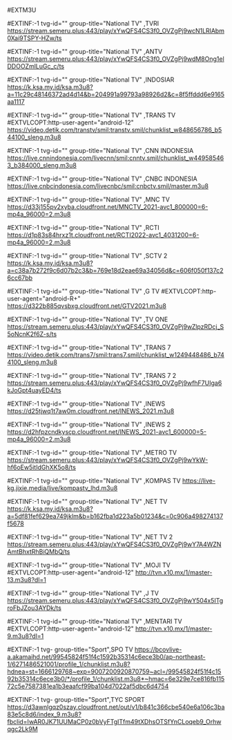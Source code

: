 #EXTM3U

#EXTINF:-1 tvg-id="" group-title="National TV" ,TVRI
https://stream.semeru.plus:443/play/xYwQFS4CS3f0_OVZgPj9wcN1LRlAbm0Xai9TSPY-HZw/ts

#EXTINF:-1 tvg-id="" group-title="National TV" ,ANTV
https://stream.semeru.plus:443/play/xYwQFS4CS3f0_OVZgPj9wdM8Ong1elDDOOZmlLuGc_c/ts

#EXTINF:-1 tvg-id="" group-title="National TV" ,INDOSIAR
https://k.ksa.my.id/ksa.m3u8?a=11c29c48146372ad4d14&b=204991a99793a98926d2&c=8f5ffddd6e9165aa1117

#EXTINF:-1 tvg-id="" group-title="National TV" ,TRANS TV 
#EXTVLCOPT:http-user-agent="android-12"
https://video.detik.com/transtv/smil:transtv.smil/chunklist_w848656786_b544100_sleng.m3u8

#EXTINF:-1 tvg-id="" group-title="National TV" ,CNN INDONESIA
https://live.cnnindonesia.com/livecnn/smil:cnntv.smil/chunklist_w449585463_b384000_sleng.m3u8

#EXTINF:-1 tvg-id="" group-title="National TV" ,CNBC INDONESIA
https://live.cnbcindonesia.com/livecnbc/smil:cnbctv.smil/master.m3u8

#EXTINF:-1 tvg-id="" group-title="National TV" ,MNC TV 
https://d33j155pv2xyba.cloudfront.net/MNCTV_2021-avc1_800000=6-mp4a_96000=2.m3u8

#EXTINF:-1 tvg-id="" group-title="National TV" ,RCTI  
https://d1p83s84hrxz1t.cloudfront.net/RCTI2022-avc1_4031200=6-mp4a_96000=2.m3u8

#EXTINF:-1 tvg-id="" group-title="National TV" ,SCTV 2
https://k.ksa.my.id/ksa.m3u8?a=c38a7b272f9c6d07b2c3&b=769e18d2eae69a34056d&c=606f050f137c26cc67bb

#EXTINF:-1 tvg-id="" group-title="National TV" ,G TV 
#EXTVLCOPT:http-user-agent="android-R+"
https://d322b885qvsbxg.cloudfront.net/GTV2021.m3u8

#EXTINF:-1 tvg-id="" group-title="National TV" ,TV ONE
https://stream.semeru.plus:443/play/xYwQFS4CS3f0_OVZgPj9wZlpzRDcj_S5oNcnK2f6Z-s/ts

#EXTINF:-1 tvg-id="" group-title="National TV" ,TRANS 7
https://video.detik.com/trans7/smil:trans7.smil/chunklist_w1249448486_b744100_sleng.m3u8

#EXTINF:-1 tvg-id="" group-title="National TV" ,TRANS 7 2
https://stream.semeru.plus:443/play/xYwQFS4CS3f0_OVZgPj9wfhF7UIga6kJoGpt4uayED4/ts

#EXTINF:-1 tvg-id="" group-title="National TV" ,INEWS
https://d25tjwq1t7aw0m.cloudfront.net/INEWS_2021.m3u8

#EXTINF:-1 tvg-id="" group-title="National TV" ,INEWS 2
https://d2hfpzcndkyscp.cloudfront.net/INEWS_2021-avc1_600000=5-mp4a_96000=2.m3u8

#EXTINF:-1 tvg-id="" group-title="National TV" ,METRO TV 
https://stream.semeru.plus:443/play/xYwQFS4CS3f0_OVZgPj9wYkW-hf6oEw5itIdGhXK5o8/ts

#EXTINF:-1 tvg-id="" group-title="National TV" ,KOMPAS TV 
https://live-kg.jixie.media/live/kompastv_lhd.m3u8

#EXTINF:-1 tvg-id="" group-title="National TV" ,NET TV 
https://k.ksa.my.id/ksa.m3u8?a=5df81fef629ea749jklm&b=b162fba1d223a5b01234&c=0c906a498274137f5678

#EXTINF:-1 tvg-id="" group-title="National TV" ,NET TV 2
https://stream.semeru.plus:443/play/xYwQFS4CS3f0_OVZgPj9wY7A4WZNAmtBhxtRhBiQMbQ/ts

#EXTINF:-1 tvg-id="" group-title="National TV" ,MOJI TV 
#EXTVLCOPT:http-user-agent="android-12"
http://tvn.x10.mx/1/master-13.m3u8?dl=1

#EXTINF:-1 tvg-id="" group-title="National TV" ,J TV 
https://stream.semeru.plus:443/play/xYwQFS4CS3f0_OVZgPj9wY504x5ITgroFbJZou3AYDk/ts

#EXTINF:-1 tvg-id="" group-title="National TV" ,MENTARI TV
#EXTVLCOPT:http-user-agent="android-12"
http://tvn.x10.mx/1/master-9.m3u8?dl=1

#EXTINF:-1 tvg- group-title="Sport",SPO TV
https://bcovlive-a.akamaihd.net/99545824f51f4c1592b35314c6ece3b0/ap-northeast-1/6271486521001/profile_1/chunklist.m3u8?hdnea=st=1666129768~exp=9007200920870759~acl=/99545824f51f4c1592b35314c6ece3b0/*/profile_1/chunklist.m3u8*~hmac=6e329e7ce816fb11572c5e7587381ea1b3eaafcf99ba104d7022af5dbc6d4754

#EXTINF:-1 tvg- group-title="Sport",TYC SPORT
https://d3awnlgqz0szay.cloudfront.net/out/v1/b841c366cbe540e6a106c3ba83e5c8d6/index_9.m3u8?fbclid=IwAR0JK71UUMaCP0z0bVyFTgITfm49tXDhsOTSfYnCLoqeb9_Orhwqgc2Lk9M
